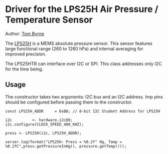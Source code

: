 Driver for the LPS25H Air Pressure / Temperature Sensor
===================================

Author: [Tom Byrne](https://github.com/ersatzavian/)

The [LPS25H](http://www.st.com/web/en/resource/technical/document/datasheet/DM00066332.pdf) is a MEMS absolute pressure sensor. This sensor features large functional range (260 to 1260 hPa) and internal averaging for improved precision. 

The LPS25HTR can interface over I2C or SPI. This class addresses only I2C for the time being. 

## Usage
The constructor takes two arguments: I2C bus and an I2C address. Imp pins should be configured before passing them to the constructor.

```
const LPS25H_ADDR     = 0xB8; // 8-bit I2C Student Address for LPS25H

i2c         <- hardware.i2c89;
i2c.configure(CLOCK_SPEED_400_KHZ);

press <- LPS25H(i2c, LPS25H_ADDR);

server.log(format("LPS25H: Press = %0.2f" Hg, Temp = %0.2fC",press.getPressureInHg(), pressure.getTemp()));
```

